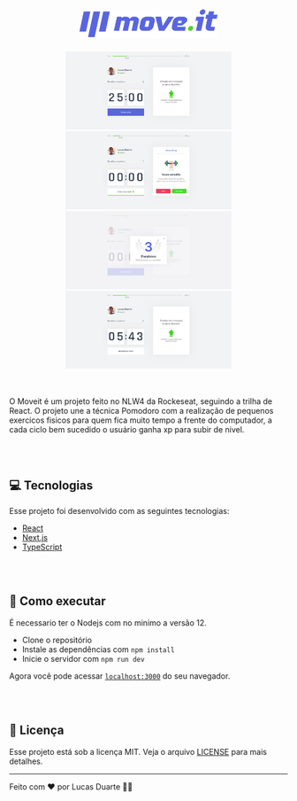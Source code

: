<h1 align="center">
  <img alt="move.it" title="move.it" src=".github/logo.png" />
</h1>

<section align="center">
<img src=".github/photo-3.png" width="300" alt="">
<img src=".github/photo-1.png" width="300" alt="">
<img src=".github/photo-2.png" width="300" alt="">
<img src=".github/photo-4.png" width="300" alt="">
</section>

<br>
<br>

O Moveit é um projeto feito no NLW4 da Rockeseat, seguindo a trilha de React. O projeto une a técnica Pomodoro com a realização de pequenos exercicos fisicos para quem fica muito tempo a frente do computador, a cada ciclo bem sucedido o usuário ganha xp para subir de nivel.

<br>
<br>

## 💻 Tecnologias

Esse projeto foi desenvolvido com as seguintes tecnologias:

- [React](https://reactjs.org)
- [Next.js](https://nextjs.org/)
- [TypeScript](https://www.typescriptlang.org/)

<br>
<br>

## 🚀 Como executar

É necessario ter o Nodejs com no minimo a versão 12.

- Clone o repositório
- Instale as dependências com `npm install`
- Inicie o servidor com `npm run dev`

Agora você pode acessar [`localhost:3000`](http://localhost:3000) do seu navegador.

<br>
<br>


## 📄 Licença

Esse projeto está sob a licença MIT. Veja o arquivo [LICENSE](LICENSE.md) para mais detalhes.

---

Feito com ♥ por Lucas Duarte 👋🏻 